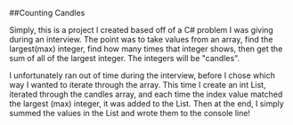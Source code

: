 ﻿##Counting Candles

Simply, this is a project I created based off of a C# problem I was giving during an interview. The point
was to take values from an array, find the largest(max) integer, find how many times that integer shows, then
get the sum of all of the largest integer. The integers will be "candles". 

I unfortunately ran out of time during the interview, before I chose which way I wanted to iterate through the array.
This time I create an int List<int>, iterated through the candles array, and each time the index value matched
the largest (max) integer, it was added to the List<int>. Then at the end, I simply summed the values in the List
and wrote them to the console line!